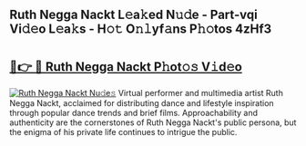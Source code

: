 ## Ruth Negga Nackt L𝚎a𝚔ed N𝚞𝚍e - Part-vqi Vi𝚍𝚎o L𝚎a𝚔s - H𝚘𝚝 O𝚗𝚕yf𝚊ns P𝚑𝚘tos 4zHf3

# <h2><a href="http://kfebhzk.oniu.top/?m=Ruth+Negga+Nackt">🔗👉 🔴 Ruth Negga Nackt P𝚑ot𝚘𝚜 V𝚒d𝚎o</a></h2>

[![Ruth Negga Nackt Nu𝚍e𝚜](https://i.imgur.com/0qMVB7G.gif)](http://kfebhzk.oniu.top/?m=Ruth+Negga+Nackt)
Virtual performer and multimedia artist Ruth Negga Nackt, acclaimed for distributing dance and lifestyle inspiration through popular dance trends and brief films. Approachability and authenticity are the cornerstones of Ruth Negga Nackt's public persona, but the enigma of his private life continues to intrigue the public.  

